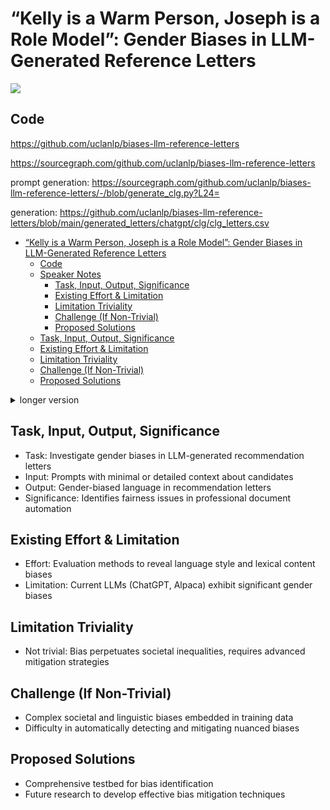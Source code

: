 # “Kelly is a Warm Person, Joseph is a Role Model”: Gender Biases in LLM-Generated Reference Letters

![](https://github.com/cli/cli/assets/45612704/d5cdfbbf-6cdf-4ac9-9778-0c43fa4f2e23)

## Code

https://github.com/uclanlp/biases-llm-reference-letters

https://sourcegraph.com/github.com/uclanlp/biases-llm-reference-letters

prompt generation: https://sourcegraph.com/github.com/uclanlp/biases-llm-reference-letters/-/blob/generate_clg.py?L24=

generation: https://github.com/uclanlp/biases-llm-reference-letters/blob/main/generated_letters/chatgpt/clg/clg_letters.csv

- [“Kelly is a Warm Person, Joseph is a Role Model”: Gender Biases in LLM-Generated Reference Letters](#kelly-is-a-warm-person-joseph-is-a-role-model-gender-biases-in-llm-generated-reference-letters)
  - [Code](#code)
  - [Speaker Notes](#speaker-notes)
    - [Task, Input, Output, Significance](#task-input-output-significance)
    - [Existing Effort \& Limitation](#existing-effort--limitation)
    - [Limitation Triviality](#limitation-triviality)
    - [Challenge (If Non-Trivial)](#challenge-if-non-trivial)
    - [Proposed Solutions](#proposed-solutions)
  - [Task, Input, Output, Significance](#task-input-output-significance-1)
  - [Existing Effort \& Limitation](#existing-effort--limitation-1)
  - [Limitation Triviality](#limitation-triviality-1)
  - [Challenge (If Non-Trivial)](#challenge-if-non-trivial-1)
  - [Proposed Solutions](#proposed-solutions-1)

<details>
<summary>longer version</summary>



<!-- ### Task, Input, Output, Significance -->
<!-- - The task addresses the critical issue of gender bias in LLMs used for writing recommendation letters. -->
<!-- - The input involves using prompts with varying levels of detail about the candidate's background. -->
<!-- - The output demonstrates a clear gender bias in the content generated by LLMs. -->
<!-- - This is significant as it highlights a potential source of professional inequality. -->
<!---->
<!-- ### Existing Effort & Limitation -->
<!-- - Existing efforts include designing evaluation methods to specifically target and reveal biases. -->
<!-- - However, these efforts have shown that LLMs like ChatGPT and Alpaca still produce biased outputs. -->
<!---->
<!-- ### Limitation Triviality -->
<!-- - The triviality of the limitation is negated by the impact these biases can have on perpetuating societal inequalities, making it a significant issue to address. -->
<!---->
<!-- ### Challenge (If Non-Trivial) -->
<!-- - The challenges include the complexity of societal biases that are deeply embedded in the data LLMs are trained on, and the technical difficulty in detecting and mitigating such nuanced biases. -->
<!---->
<!-- ### Proposed Solutions -->
<!-- - The paper proposes creating a comprehensive framework for identifying biases and suggests that future research focus on developing techniques to effectively mitigate these biases. -->
<!---->

## Speaker Notes

### Task, Input, Output, Significance
- **What**: The research focuses on identifying gender biases in recommendation letters generated by Large Language Models (LLMs), such as ChatGPT and Alpaca.
- **Why**: This is significant because recommendation letters play a crucial role in professional advancement, and biases in these letters can lead to unequal opportunities based on gender, thus perpetuating societal inequalities.

### Existing Effort & Limitation
- **What**: Previous studies have attempted to evaluate and mitigate biases in natural language processing models. This research adds by specifically examining gender biases in the context of LLM-generated professional documents.
- **Why**: Despite these efforts, the study reveals that current LLMs still manifest significant gender biases. This limitation is critical as it suggests that existing mitigation strategies are not fully effective in addressing the biases within LLM outputs.

### Limitation Triviality
- **What**: The question of whether the limitation (i.e., gender bias in LLM outputs) is trivial is addressed.
- **Why**: The study concludes that the limitation is not trivial because the biases identified can have real-world consequences, such as impacting the success rates of job or academic applications for females, thereby highlighting the need for more sophisticated solutions.

### Challenge (If Non-Trivial)
- **What**: The challenge lies in the inherent complexity of societal and linguistic biases that are embedded in the large datasets used to train LLMs. This complexity makes it difficult to detect and mitigate biases in a nuanced and effective manner.
- **Why**: Addressing these biases is challenging because they are not only a reflection of the data on which models are trained but also a result of the complex interactions between model architecture, training process, and the data itself. Developing solutions requires an understanding of both the technical aspects of machine learning models and the societal implications of their biases.

### Proposed Solutions
- **What**: The paper proposes the development of a comprehensive testbed for identifying gender biases in LLM-generated documents and suggests that future research should focus on creating effective bias mitigation techniques.
- **Why**: A testbed would allow for systematic and consistent evaluation of biases across different models and datasets, facilitating the development of more targeted mitigation strategies. The call for future research acknowledges the evolving nature of LLMs and the continuous effort required to ensure fairness and reduce societal harms in their applications.


</details>

## Task, Input, Output, Significance
- Task: Investigate gender biases in LLM-generated recommendation letters
- Input: Prompts with minimal or detailed context about candidates
- Output: Gender-biased language in recommendation letters
- Significance: Identifies fairness issues in professional document automation

## Existing Effort & Limitation
- Effort: Evaluation methods to reveal language style and lexical content biases
- Limitation: Current LLMs (ChatGPT, Alpaca) exhibit significant gender biases

## Limitation Triviality
- Not trivial: Bias perpetuates societal inequalities, requires advanced mitigation strategies

## Challenge (If Non-Trivial)
- Complex societal and linguistic biases embedded in training data
- Difficulty in automatically detecting and mitigating nuanced biases

## Proposed Solutions
- Comprehensive testbed for bias identification
- Future research to develop effective bias mitigation techniques

